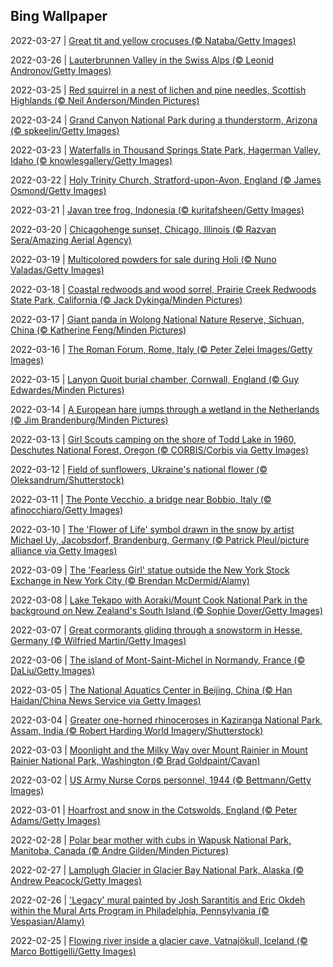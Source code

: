 ## Bing Wallpaper
2022-03-27 | [Great tit and yellow crocuses (© Nataba/Getty Images)](./wallpaper/2022-03-27.jpg) 

2022-03-26 | [Lauterbrunnen Valley in the Swiss Alps (© Leonid Andronov/Getty Images)](./wallpaper/2022-03-26.jpg) 

2022-03-25 | [Red squirrel in a nest of lichen and pine needles, Scottish Highlands (© Neil Anderson/Minden Pictures)](./wallpaper/2022-03-25.jpg) 

2022-03-24 | [Grand Canyon National Park during a thunderstorm, Arizona (© spkeelin/Getty Images)](./wallpaper/2022-03-24.jpg) 

2022-03-23 | [Waterfalls in Thousand Springs State Park, Hagerman Valley, Idaho (© knowlesgallery/Getty Images)](./wallpaper/2022-03-23.jpg) 

2022-03-22 | [Holy Trinity Church, Stratford-upon-Avon, England (© James Osmond/Getty Images)](./wallpaper/2022-03-22.jpg) 

2022-03-21 | [Javan tree frog, Indonesia (© kuritafsheen/Getty Images)](./wallpaper/2022-03-21.jpg) 

2022-03-20 | [Chicagohenge sunset, Chicago, Illinois (© Razvan Sera/Amazing Aerial Agency)](./wallpaper/2022-03-20.jpg) 

2022-03-19 | [Multicolored powders for sale during Holi (© Nuno Valadas/Getty Images)](./wallpaper/2022-03-19.jpg) 

2022-03-18 | [Coastal redwoods and wood sorrel, Prairie Creek Redwoods State Park, California (© Jack Dykinga/Minden Pictures)](./wallpaper/2022-03-18.jpg) 

2022-03-17 | [Giant panda in Wolong National Nature Reserve, Sichuan, China (© Katherine Feng/Minden Pictures)](./wallpaper/2022-03-17.jpg) 

2022-03-16 | [The Roman Forum, Rome, Italy (© Peter Zelei Images/Getty Images)](./wallpaper/2022-03-16.jpg) 

2022-03-15 | [Lanyon Quoit burial chamber, Cornwall, England (© Guy Edwardes/Minden Pictures)](./wallpaper/2022-03-15.jpg) 

2022-03-14 | [A European hare jumps through a wetland in the Netherlands (© Jim Brandenburg/Minden Pictures)](./wallpaper/2022-03-14.jpg) 

2022-03-13 | [Girl Scouts camping on the shore of Todd Lake in 1960, Deschutes National Forest, Oregon (© CORBIS/Corbis via Getty Images)](./wallpaper/2022-03-13.jpg) 

2022-03-12 | [Field of sunflowers, Ukraine's national flower (© Oleksandrum/Shutterstock)](./wallpaper/2022-03-12.jpg) 

2022-03-11 | [The Ponte Vecchio, a bridge near Bobbio, Italy (© afinocchiaro/Getty Images)](./wallpaper/2022-03-11.jpg) 

2022-03-10 | [The 'Flower of Life' symbol drawn in the snow by artist Michael Uy, Jacobsdorf, Brandenburg, Germany (© Patrick Pleul/picture alliance via Getty Images)](./wallpaper/2022-03-10.jpg) 

2022-03-09 | [The 'Fearless Girl' statue outside the New York Stock Exchange in New York City (© Brendan McDermid/Alamy)](./wallpaper/2022-03-09.jpg) 

2022-03-08 | [Lake Tekapo with Aoraki/Mount Cook National Park in the background on New Zealand's South Island (© Sophie Dover/Getty Images)](./wallpaper/2022-03-08.jpg) 

2022-03-07 | [Great cormorants gliding through a snowstorm in Hesse, Germany (© Wilfried Martin/Getty Images)](./wallpaper/2022-03-07.jpg) 

2022-03-06 | [The island of Mont-Saint-Michel in Normandy, France (© DaLiu/Getty Images)](./wallpaper/2022-03-06.jpg) 

2022-03-05 | [The National Aquatics Center in Beijing, China (© Han Haidan/China News Service via Getty Images)](./wallpaper/2022-03-05.jpg) 

2022-03-04 | [Greater one-horned rhinoceroses in Kaziranga National Park, Assam, India (© Robert Harding World Imagery/Shutterstock)](./wallpaper/2022-03-04.jpg) 

2022-03-03 | [Moonlight and the Milky Way over Mount Rainier in Mount Rainier National Park, Washington (© Brad Goldpaint/Cavan)](./wallpaper/2022-03-03.jpg) 

2022-03-02 | [US Army Nurse Corps personnel, 1944 (© Bettmann/Getty Images)](./wallpaper/2022-03-02.jpg) 

2022-03-01 | [Hoarfrost and snow in the Cotswolds, England (© Peter Adams/Getty Images)](./wallpaper/2022-03-01.jpg) 

2022-02-28 | [Polar bear mother with cubs in Wapusk National Park, Manitoba, Canada (© Andre Gilden/Minden Pictures)](./wallpaper/2022-02-28.jpg) 

2022-02-27 | [Lamplugh Glacier in Glacier Bay National Park, Alaska (© Andrew Peacock/Getty Images)](./wallpaper/2022-02-27.jpg) 

2022-02-26 | ['Legacy' mural painted by Josh Sarantitis and Eric Okdeh within the Mural Arts Program in Philadelphia, Pennsylvania (© Vespasian/Alamy)](./wallpaper/2022-02-26.jpg) 

2022-02-25 | [Flowing river inside a glacier cave, Vatnajökull, Iceland (© Marco Bottigelli/Getty Images)](./wallpaper/2022-02-25.jpg) 

